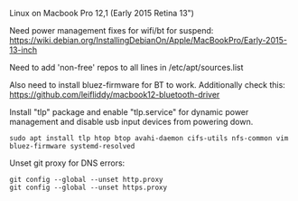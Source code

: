 Linux on Macbook Pro 12,1 (Early 2015 Retina 13")

Need power management fixes for wifi/bt for suspend: https://wiki.debian.org/InstallingDebianOn/Apple/MacBookPro/Early-2015-13-inch

Need to add 'non-free' repos to all lines in /etc/apt/sources.list

Also need to install bluez-firmware for BT to work. Additionally check this:
https://github.com/leifliddy/macbook12-bluetooth-driver

Install "tlp" package and enable "tlp.service" for dynamic power management and disable usb input devices from powering down.

```
sudo apt install tlp htop btop avahi-daemon cifs-utils nfs-common vim bluez-firmware systemd-resolved
```

Unset git proxy for DNS errors:
```
git config --global --unset http.proxy
git config --global --unset https.proxy
```
